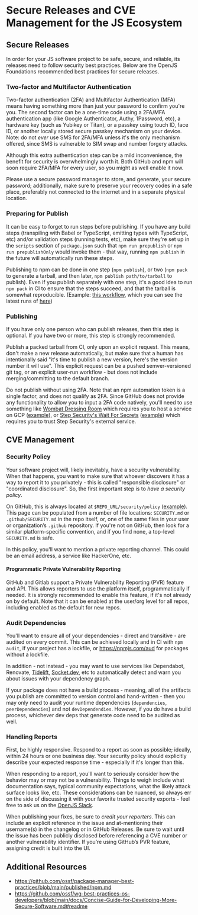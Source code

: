 # Secure Releases and CVE Management for the JS Ecosystem

## Secure Releases

In order for your JS software project to be safe, secure, and reliable, its releases need to follow security best practices. Below are the OpenJS Foundations recommended best practices for secure releases.

### Two-factor and Multifactor Authentication

Two-factor authentication (2FA) and Multifactor Authentication (MFA) means having something more than just your password to confirm you're you. The second factor can be a one-time code using a 2FA/MFA authentication app (like Google Authenticator, Authy, 1Password, etc), a hardware key (such as Yubikey or Titan), or a passkey using touch ID, face ID, or another locally stored secure passkey mechanism on your device. Note: do not *ever* use SMS for 2FA/MFA unless it's the only mechanism offered, since SMS is vulnerable to SIM swap and number forgery attacks.

Although this extra authentication step can be a mild inconvenience, the benefit for security is overwhelmingly worth it. Both GitHub and npm will soon require 2FA/MFA for every user, so you might as well enable it now.

Please use a secure password manager to store, and generate, your secure password; additionally, make sure to preserve your recovery codes in a safe place, preferably not connected to the internet and in a separate physical location.

### Preparing for Publish

It can be easy to forget to run steps before publishing. If you have any build steps (transpiling with Babel or TypeScript, emitting types with TypeScript, etc) and/or validation steps (running tests, etc), make sure they're set up in the `scripts` section of `package.json` such that `npm run prepublish` or `npm run prepublishOnly` would invoke them - that way, running `npm publish` in the future will automatically run these steps.

Publishing to npm can be done in one step (`npm publish`), or two (`npm pack` to generate a tarball, and then later, `npm publish path/to/tarball` to publish). Even if you publish separately with one step, it's a good idea to run `npm pack` in CI to ensure that the steps succeed, and that the tarball is somewhat reproducible. (Example: [this workflow](https://github.com/ljharb/actions/blob/5a85b6e4de8738a6c7a87a45ebc9711f2d9a7226/.github/workflows/pretest.yml#L64-L67), which you can see the latest runs of [here](https://github.com/ljharb/qs/actions/workflows/node-pretest.yml?query=branch%3Amain))

### Publishing
If you have only one person who can publish releases, then this step is optional. If you have two or more, this step is strongly recommended.

Publish a packed tarball from CI, only upon an explicit request. This means, don't make a new release automatically, but make sure that a human has intentionally said "it's time to publish a new version, here's the version number it will use". This explicit request can be a pushed semver-versioned git tag, or an explicit user-run workflow - but does not include merging/committing to the default branch.

Do not publish without using 2FA. Note that an npm automation token is a single factor, and does not qualify as 2FA. Since GitHub does not provide any functionality to allow you to input a 2FA code natively, you'll need to use something like [Wombat Dressing Room](https://opensource.googleblog.com/2020/01/wombat-dressing-room-npm-publication_10.html) which requires you to host a service on GCP ([example](https://github.com/mathiasbynens/String.prototype.endsWith/blob/main/.github/workflows/publish-on-tag.yml#L21-L22)), or [Step Security's Wait For Secrets](https://github.com/step-security/wait-for-secrets) ([example](https://github.com/jsx-eslint/eslint-plugin-react/blob/28f9a6cdf716bc34f824ea3a3988e68f3e54eb0f/.github/workflows/npm-publish.yml)) which requires you to trust Step Security's external service.

## CVE Management

### Security Policy

Your software project will, likely inevitably, have a security vulnerability. When that happens, you want to make sure that whoever discovers it has a way to report it to you privately - this is called "responsible disclosure" or "coordinated disclosure". So, the first important step is to *have a security policy*.

On GitHub, this is always located at `$REPO_URL/security/policy` ([example](https://github.com/nvm-sh/nvm/security/policy)). This page can be populated from a number of file locations: `SECURITY.md` or `.github/SECURITY.md` in the repo itself, or, one of the same files in your user or organization’s `.github` repository. If you're not on GitHub, then look for a similar platform-specific convention, and if you find none, a top-level `SECURITY.md` is safe.

In this policy, you'll want to mention a private reporting channel. This could be an email address, a service like HackerOne, etc.

#### Programmatic Private Vulnerability Reporting

GitHub and Gitlab support a Private Vulnerability Reporting (PVR) feature and API. This allows reporters to use the platform itself, programmatically if needed. It is strongly recommended to enable this feature, if it's not already on by default. Note that it can be enabled at the user/org level for all repos, including enabled as the default for new repos.

### Audit Dependencies

You'll want to ensure all of your dependencies - direct and transitive - are audited on every commit. This can be achieved locally and in CI with `npm audit`, if your project has a lockfile, or https://npmjs.com/aud for packages without a lockfile.

In addition - not instead - you may want to use services like Dependabot, Renovate, [Tidelift](https://tidelift.com), [Socket.dev](https://socket.dev), etc to automatically detect and warn you about issues with your dependency graph.

If your package does not have a build process - meaning, all of the artifacts you publish are committed to version control and hand-written - then you may only need to audit your runtime dependencies (`dependencies`, `peerDependencies`) and not `devDependendies`. However, if you do have a build process, whichever dev deps that generate code need to be audited as well.

### Handling Reports

First, be highly responsive. Respond to a report as soon as possible; ideally, within 24 hours or one business day. Your security policy should explicitly describe your expected response time - especially if it's longer than this.

When responding to a report, you'll want to seriously consider how the behavior may or may not be a vulnerability. Things to weigh include what documentation says, typical community expectations, what the likely attack surface looks like, etc. These considerations can be nuanced, so always err on the side of discussing it with your favorite trusted security exports - feel free to ask us on the [OpenJS Slack](https://slack-invite.openjsf.org/).

When publishing your fixes, be sure to _credit your reporters_. This can include an explicit reference in the issue and at-mentioning their username(s) in the changelog or in GitHub Releases. Be sure to wait until the issue has been publicly disclosed before referencing a CVE number or another vulnerability identifier. If you’re using GitHub’s PVR feature, assigning credit is built into the UI.

## Additional Resources

 - https://github.com/ossf/package-manager-best-practices/blob/main/published/npm.md
 - https://github.com/ossf/wg-best-practices-os-developers/blob/main/docs/Concise-Guide-for-Developing-More-Secure-Software.md#readme


